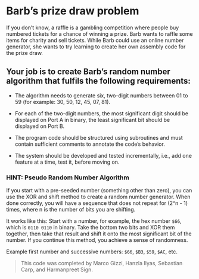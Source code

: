 # Barb’s prize draw problem

If you don’t know, a raffle is a gambling competition where people buy numbered tickets for a chance of winning a prize. Barb wants to raffle some items for charity and sell tickets. While Barb could use an online number generator, she wants to try learning to create her own assembly code for the prize draw.

## Your job is to create Barb’s random number algorithm that fulfils the following requirements:
- The algorithm needs to generate six, two-digit numbers between 01 to 59 (for example: 30, 50, 12, 45, 07, 81).
  
- For each of the two-digit numbers, the most significant digit should be displayed on Port A in binary, the least significant bit should be displayed on Port B.

- The program code should be structured using subroutines and must contain sufficient comments to annotate the code’s behavior.

- The system should be developed and tested incrementally, i.e., add one feature at a time, test it, before moving on.

### HINT: Pseudo Random Number Algorithm
If you start with a pre-seeded number (something other than zero), you can use the XOR and shift method to create a random number generator. When done correctly, you will have a sequence that does not repeat for (2^n - 1) times, where n is the number of bits you are shifting.

It works like this: Start with a number, for example, the hex number `$66`, which is `0110 0110` in binary. Take the bottom two bits and XOR them together, then take that result and shift it onto the most significant bit of the number. If you continue this method, you achieve a sense of randomness.

Example first number and successive numbers: `$66`, `$B3`, `$59`, `$AC`, etc.

> This code was completed by Marco Gizzi, Hanzla Ilyas, Sebastian Carp, and Harmanpreet Sign.
